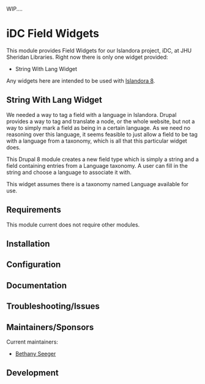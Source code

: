 WIP.... 

# iDC Field Widgets

This module provides Field Widgets for our Islandora project, iDC, at JHU Sheridan Libraries.
Right now there is only one widget provided:
 - String With Lang Widget

Any widgets here are intended to be used with [Islandora 8](https://github.com/Islandora/islandora/tree/8.x-1.x).

## String With Lang Widget

We needed a way to tag a field with a language in Islandora. Drupal provides a way to tag and translate a node, or
the whole website, but not a way to simply mark a field as being in a certain language.
As we need no reasoning over this language, it seems feasible to just allow a field to be tag with a language
from a taxonomy, which is all that this particular widget does.

This Drupal 8 module creates a new field type which is simply a string and a field containing
entries from a Language taxonomy. A user can fill in the string and choose a language to associate it with.

This widget assumes there is a taxonomy named Language available for use.

## Requirements

This module current does not require other modules.

## Installation

## Configuration


## Documentation


## Troubleshooting/Issues

## Maintainers/Sponsors

Current maintainers:

* [Bethany Seeger ](https://github.com/bseeger)

## Development

